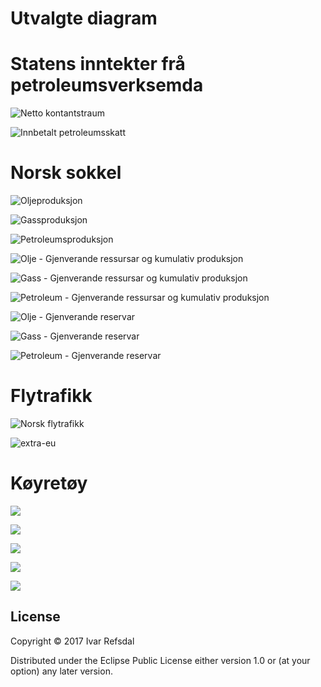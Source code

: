 # Utvalgte diagram

# Statens inntekter frå petroleumsverksemda

![Netto kontantstraum](img/ssb-png/nettokontantstraum.png)

![Innbetalt petroleumsskatt](img/ssb-png/petroskatt-mms.png)

# Norsk sokkel

![Oljeproduksjon](img/ncs-png/liquids-pp-two.png)

![Gassproduksjon](img/ncs-png/gas-rp.png)

![Petroleumsproduksjon](img/ncs-png/petro-pp.png)

![Olje - Gjenverande ressursar og kumulativ produksjon](img/ncs-png/discovery-overview.png)

![Gass - Gjenverande ressursar og kumulativ produksjon](img/ncs-png/discovery-overview-gas.png)

![Petroleum - Gjenverande ressursar og kumulativ produksjon](img/ncs-png/discovery-overview-petroleum.png)

![Olje - Gjenverande reservar](img/ncs-png/remaining-reserves-oil.png)

![Gass - Gjenverande reservar](img/ncs-png/remaining-reserves-gas.png)

![Petroleum - Gjenverande reservar](img/ncs-png/remaining-reserves-petroleum.png)

# Flytrafikk

![Norsk flytrafikk](img/eurostat-png/norsk-flytrafikk.png)

![extra-eu](img/eurostat-png/extra-eu.png)

# Køyretøy

![](img/ssb-png/registrerte-koyretoy.png)

![](img/ssb-png/registrerte-koyretoy-kategori.png)

![](img/ssb-png/koyrelengde-etter-kategori.png)

![](img/ssb-png/petroleumsprodukt.png)

![](img/ssb-png/petroleumsprodukt-kjopegruppe.png)

## License

Copyright © 2017 Ivar Refsdal

Distributed under the Eclipse Public License either version 1.0 or (at
your option) any later version.
